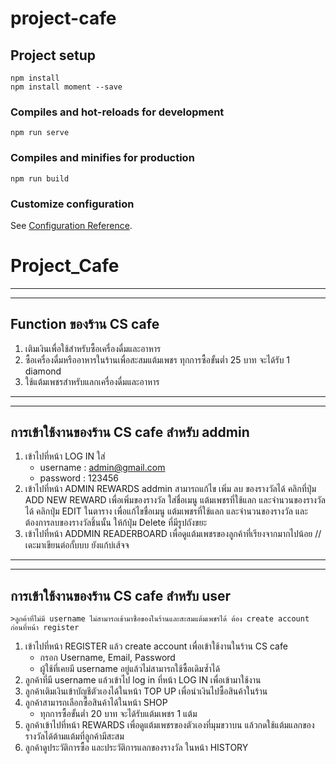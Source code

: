 # project-cafe

## Project setup
```
npm install
npm install moment --save
```

### Compiles and hot-reloads for development
```
npm run serve
```

### Compiles and minifies for production
```
npm run build
```

### Customize configuration
See [Configuration Reference](https://cli.vuejs.org/config/).
# Project_Cafe
- - -
- - -
## Function ของร้าน CS cafe
1. เติมเงินเพื่อใช้สำหรับซื้อเครื่องดื่มและอาหาร
2. ซื้อเครื่องดื่มหรืออาหารในร้านเพื่อสะสมแต้มเพชร ทุกการซื้อขั้นต่ำ 25 บาท จะได้รับ 1 diamond
3. ใช้แต้มเพชรสำหรับแลกเครื่องดื่มและอาหาร
- - -
- - -
## การเข้าใช้งานของร้าน CS cafe สำหรับ addmin
1. เข้าไปที่หน้า LOG IN ใส่ 
    * username : admin@gmail.com
    * password : 123456
2. เข้าไปที่หน้า ADMIN REWARDS addmin สามารถแก้ไข เพิ่ม ลบ ของรางวัลได้ คลิกที่ปุ่ม ADD NEW REWARD เพื่อเพิ่มของรางวัล ใส่ชื่อเมนู แต้มเพชรที่ใช้แลก และจำนวนของรางวัลได้ คลิกปุ่ม EDIT ในตาราง เพื่อแก้ไขชื่อเมนู แต้มเพชรที่ใช้แลก และจำนวนของรางวัล และต้องการลบของรางวัลชิ้นนั้น ให้ก้ปุ่ม Delete ที่มีรูปถังขยะ
3. เข้าไปที่หน้า ADDMIN READERBOARD เพื่อดูแต้มเพชรของลูกค้าที่เรียงจากมากไปน้อย //เดะมาเขียนต่อกั้บบบ ยังแก้บ่เส้จจ
- - -
- - -
## การเข้าใช้งานของร้าน CS cafe สำหรับ user
    >ลูกค้าที่ไม่มี username ไม่สามารถเข้ามาซื้อของในร้านและสะสมแต้มเพชรได้ ต้อง create account ก่อนที่หน้า register
1. เข้าไปที่หน้า REGISTER แล้ว create account เพื่อเข้าใช้งานในร้าน CS cafe
    * กรอก Username, Email, Password
    * ผู้ใช้ที่เคยมี username อยู่แล้วไม่สามารถใช้ซื้อเดิมซ้ำได้
2. ลูกค้าที่มี username แล้วเข้าไป log in ที่หน้า LOG IN เพื่อเข้ามาใช้งาน
3. ลูกค้าเติมเงินเข้าบัญชีตัวเองได้ในหน้า TOP UP เพื่อนำเงินไปซื้อสินค้าในร้าน
4. ลูกค้าสามารถเลือกซื้อสินค้าได้ในหน้า SHOP 
    * ทุกการซื้อขั้นต่ำ 20 บาท จะได้รับแต้มเพชร 1 แต้ม
5. ลูกค้าเข้าไปที่หน้า REWARDS เพื่อดูแต้มเพชรของตัวเองที่มุมขวาบน แล้วกดใช้แต้มแลกของรางวัลได้ต้ามแต้มที่ลูกค้ามีสะสม
6. ลูกค้าดูประวัติการซื้อ และประวัติการแลกของรางวัล ในหน้า HISTORY
